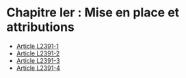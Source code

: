 # Chapitre Ier : Mise en place et attributions

* [Article L2391-1](./LEGIARTI000031060195.md)
* [Article L2391-2](./LEGIARTI000031060202.md)
* [Article L2391-3](./LEGIARTI000031060212.md)
* [Article L2391-4](./LEGIARTI000031060217.md)
